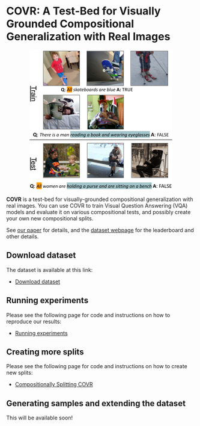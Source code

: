 # COVR: A Test-Bed for Visually Grounded Compositional Generalization with Real Images
<p align="center">
<img src="figure.png" width="380" />
</p>

**COVR** is a test-bed for visually-grounded compositional generalization with real images. You can use COVR to train Visual Question Answering (VQA) models and evaluate it on various compositional tests, and possibly create your own new compositional splits. 

See [our paper]() for details, and the [dataset webpage](https://covr-dataset.github.io/) for the leaderboard and other details.

## Download dataset

The dataset is available at this link:
* [Download dataset](https://drive.google.com/file/d/10xlQ6isRdGX94BypoqN6klniGeqdLBJA/view?usp=sharing)

## Running experiments

Please see the following page for code and instructions on how to reproduce our results: 
* [Running experiments](experiments)

## Creating more splits
Please see the following page for code and instructions on how to create new splits:
* [Compositionally Splitting COVR](splits)

## Generating samples and extending the dataset
This will be available soon!

